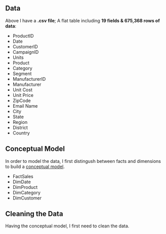 ## Data
Above I have a **.csv file**; A flat table including **19 fields & 675,368 rows of data**:

- ProductID
- Date
- CustomerID
- CampaignID
- Units
- Product
- Category
- Segment
- ManufacturerID
- Manufacturer
- Unit Cost
- Unit Price
- ZipCode
- Email Name
- City
- State
- Region
- District
- Country

## Conceptual Model
In order to model the data, I first distingush between facts and dimensions to build a [conceptual model](https://powerbi.microsoft.com/en-us/blog/the-conceptual-data-model-and-limits/). 

- FactSales
- DimDate
- DimProduct
- DimCategory
- DimCustomer



## Cleaning the Data
Having the conceptual model, I first need to clean the data.  
